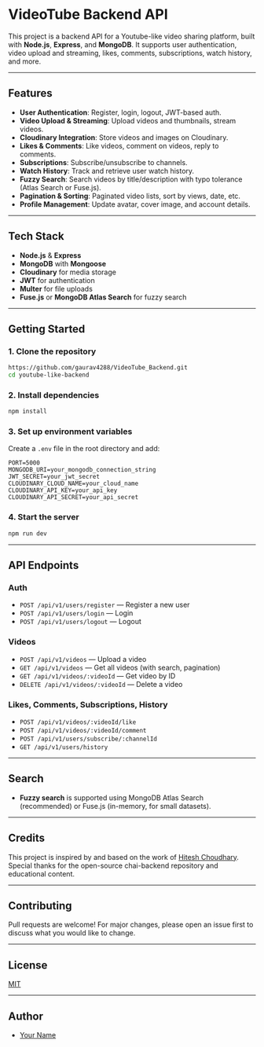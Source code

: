# VideoTube Backend API

This project is a backend API for a Youtube-like video sharing platform, built with **Node.js**, **Express**, and **MongoDB**. It supports user authentication, video upload and streaming, likes, comments, subscriptions, watch history, and more.

---

## Features

- **User Authentication**: Register, login, logout, JWT-based auth.
- **Video Upload & Streaming**: Upload videos and thumbnails, stream videos.
- **Cloudinary Integration**: Store videos and images on Cloudinary.
- **Likes & Comments**: Like videos, comment on videos, reply to comments.
- **Subscriptions**: Subscribe/unsubscribe to channels.
- **Watch History**: Track and retrieve user watch history.
- **Fuzzy Search**: Search videos by title/description with typo tolerance (Atlas Search or Fuse.js).
- **Pagination & Sorting**: Paginated video lists, sort by views, date, etc.
- **Profile Management**: Update avatar, cover image, and account details.

---

## Tech Stack

- **Node.js** & **Express**
- **MongoDB** with **Mongoose**
- **Cloudinary** for media storage
- **JWT** for authentication
- **Multer** for file uploads
- **Fuse.js** or **MongoDB Atlas Search** for fuzzy search

---

## Getting Started

### 1. Clone the repository

```sh
https://github.com/gaurav4288/VideoTube_Backend.git
cd youtube-like-backend
```

### 2. Install dependencies

```sh
npm install
```

### 3. Set up environment variables

Create a `.env` file in the root directory and add:

```
PORT=5000
MONGODB_URI=your_mongodb_connection_string
JWT_SECRET=your_jwt_secret
CLOUDINARY_CLOUD_NAME=your_cloud_name
CLOUDINARY_API_KEY=your_api_key
CLOUDINARY_API_SECRET=your_api_secret
```

### 4. Start the server

```sh
npm run dev
```

---

## API Endpoints

### Auth
- `POST /api/v1/users/register` — Register a new user
- `POST /api/v1/users/login` — Login
- `POST /api/v1/users/logout` — Logout

### Videos
- `POST /api/v1/videos` — Upload a video
- `GET /api/v1/videos` — Get all videos (with search, pagination)
- `GET /api/v1/videos/:videoId` — Get video by ID
- `DELETE /api/v1/videos/:videoId` — Delete a video

### Likes, Comments, Subscriptions, History
- `POST /api/v1/videos/:videoId/like`
- `POST /api/v1/videos/:videoId/comment`
- `POST /api/v1/users/subscribe/:channelId`
- `GET /api/v1/users/history`

---

## Search

- **Fuzzy search** is supported using MongoDB Atlas Search (recommended) or Fuse.js (in-memory, for small datasets).

---

## Credits

This project is inspired by and based on the work of [Hitesh Choudhary](https://github.com/hiteshchoudhary/chai-backend).  
Special thanks for the open-source chai-backend repository and educational content.

---

## Contributing

Pull requests are welcome! For major changes, please open an issue first to discuss what you would like to change.

---

## License

[MIT](LICENSE)

---

## Author

- [Your Name](https://github.com/gaurav4288)


